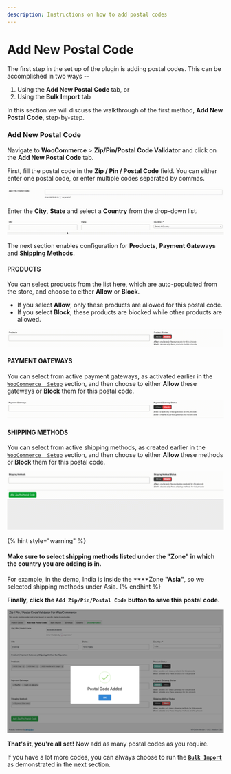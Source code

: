 ```yaml
---
description: Instructions on how to add postal codes
---
```


# Add New Postal Code

The first step in the set up of the plugin is adding postal codes. This can be accomplished in two ways -- 

1. Using the **Add New Postal Code** tab, or
2. Using the **Bulk Import** tab

In this section we will discuss the walkthrough of the first method, **Add New Postal Code**, step-by-step.

### Add New Postal Code

Navigate to **WooCommerce** &gt; **Zip/Pin/Postal Code Validator** and click on the **Add New Postal Code** tab.

First, fill the postal code in the **Zip / Pin / Postal Code** field. You can either enter one postal code, or enter multiple codes separated by commas.

![](.gitbook/assets/screen-recording-2020-03-18-at-3.26.54-pm.gif)

Enter the **City**, **State** and select a **Country** from the drop-down list.

![](.gitbook/assets/screen-recording-2020-03-18-at-3.34.49-pm.gif)

The next section enables configuration for **Products**, **Payment Gateways** and **Shipping Methods**.

#### PRODUCTS

You can select products from the list here, which are auto-populated from the store, and choose to either **Allow** or **Block**. 

* If you select **Allow**, only these products are allowed for this postal code.
* If you select **Block**, these products are blocked while other products are allowed.

![](.gitbook/assets/screen-recording-2020-03-18-at-4.19.02-pm.gif)

#### PAYMENT GATEWAYS

You can select from active payment gateways, as activated earlier in the [`WooCommerce  Setup`](woocommerce-setup.md) section, and then choose to either **Allow** these gateways or **Block** them for this postal code.

![](.gitbook/assets/screen-recording-2020-03-18-at-4.28.58-pm.gif)

#### SHIPPING METHODS

You can select from active shipping methods, as created earlier in the [`WooCommerce  Setup`](woocommerce-setup.md) section, and then choose to either **Allow** these methods or **Block** them for this postal code.

![](.gitbook/assets/screen-recording-2020-03-18-at-5.01.44-pm.gif)

{% hint style="warning" %}
#### **Make sure to select shipping methods listed under the "Zone" in which the country you are adding is in.** 

For example, in the demo, India is inside the ****Zone **"Asia"**, so we selected shipping methods under Asia.
{% endhint %}

**Finally, click the `Add Zip/Pin/Postal Code` button to save this postal code.**

![](.gitbook/assets/screenshot-2020-03-18-at-6.00.07-pm.png)

**That's it, you're all set!** Now add as many postal codes as you require. 

If you have a lot more codes, you can always choose to run the [**`Bulk Import`**](bulk-import.md) as demonstrated in the next section. 

